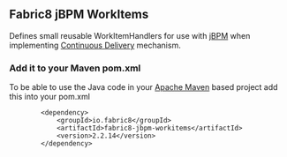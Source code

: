 ## Fabric8 jBPM WorkItems

Defines small reusable WorkItemHandlers for use with [jBPM](http://jbpm.org/) when implementing [Continuous Delivery](http://en.wikipedia.org/wiki/Continuous_delivery) mechanism.

### Add it to your Maven pom.xml

To be able to use the Java code in your [Apache Maven](http://maven.apache.org/) based project add this into your pom.xml

            <dependency>
                <groupId>io.fabric8</groupId>
                <artifactId>fabric8-jbpm-workitems</artifactId>
                <version>2.2.14</version>
            </dependency>
